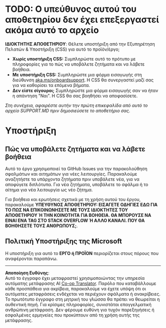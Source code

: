 <!--
CO_OP_TRANSLATOR_METADATA:
{
  "original_hash": "b7244261ee19497082edf33bcce64717",
  "translation_date": "2025-09-03T19:58:37+00:00",
  "source_file": "SUPPORT.md",
  "language_code": "el"
}
-->
# TODO: Ο υπεύθυνος αυτού του αποθετηρίου δεν έχει επεξεργαστεί ακόμα αυτό το αρχείο

**ΙΔΙΟΚΤΗΤΗΣ ΑΠΟΘΕΤΗΡΙΟΥ**: Θέλετε υποστήριξη από την Εξυπηρέτηση Πελατών & Υποστήριξη (CSS) για αυτό το προϊόν/έργο;

- **Χωρίς υποστήριξη CSS:** Συμπληρώστε αυτό το πρότυπο με πληροφορίες για το πώς να υποβάλετε ζητήματα και να λάβετε βοήθεια.
- **Με υποστήριξη CSS:** Συμπληρώστε μια φόρμα εισαγωγής στη διεύθυνση [aka.ms/onboardsupport](https://aka.ms/onboardsupport). Η CSS θα συνεργαστεί μαζί σας για να καθορίσει τα επόμενα βήματα.
- **Δεν είστε σίγουροι;** Συμπληρώστε μια φόρμα εισαγωγής σαν να ήταν η απάντηση "Ναι". Η CSS θα σας βοηθήσει να αποφασίσετε.

*Στη συνέχεια, αφαιρέστε αυτήν την πρώτη επικεφαλίδα από αυτό το αρχείο SUPPORT.MD πριν δημοσιεύσετε το αποθετήριο σας.*

# Υποστήριξη

## Πώς να υποβάλετε ζητήματα και να λάβετε βοήθεια  

Αυτό το έργο χρησιμοποιεί τα GitHub Issues για την παρακολούθηση σφαλμάτων και αιτημάτων για νέες λειτουργίες. Παρακαλούμε αναζητήστε τα υπάρχοντα ζητήματα πριν υποβάλετε νέα, για να αποφύγετε διπλότυπα. Για νέα ζητήματα, υποβάλετε το σφάλμα ή το αίτημα για νέα λειτουργία ως νέο ζήτημα.

Για βοήθεια και ερωτήσεις σχετικά με τη χρήση αυτού του έργου, παρακαλούμε **ΥΠΕΥΘΥΝΟΣ ΑΠΟΘΕΤΗΡΙΟΥ: ΕΙΣΑΓΕΤΕ ΟΔΗΓΙΕΣ ΕΔΩ ΓΙΑ ΤΟ ΠΩΣ ΝΑ ΕΠΙΚΟΙΝΩΝΗΣΕΤΕ ΜΕ ΤΟΥΣ ΙΔΙΟΚΤΗΤΕΣ ΤΟΥ ΑΠΟΘΕΤΗΡΙΟΥ Ή ΤΗΝ ΚΟΙΝΟΤΗΤΑ ΓΙΑ ΒΟΗΘΕΙΑ. ΘΑ ΜΠΟΡΟΥΣΕ ΝΑ ΕΙΝΑΙ ΕΝΑ TAG ΣΤΟ STACK OVERFLOW Ή ΑΛΛΟ ΚΑΝΑΛΙ. ΠΟΥ ΘΑ ΒΟΗΘΗΣΕΤΕ ΤΟΥΣ ΑΝΘΡΩΠΟΥΣ;**.

## Πολιτική Υποστήριξης της Microsoft  

Η υποστήριξη για αυτό το **ΕΡΓΟ ή ΠΡΟΪΟΝ** περιορίζεται στους πόρους που αναφέρονται παραπάνω.

---

**Αποποίηση Ευθύνης**:  
Αυτό το έγγραφο έχει μεταφραστεί χρησιμοποιώντας την υπηρεσία αυτόματης μετάφρασης AI [Co-op Translator](https://github.com/Azure/co-op-translator). Παρόλο που καταβάλλουμε κάθε προσπάθεια για ακρίβεια, παρακαλούμε να έχετε υπόψη ότι οι αυτόματες μεταφράσεις ενδέχεται να περιέχουν σφάλματα ή ανακρίβειες. Το πρωτότυπο έγγραφο στη μητρική του γλώσσα θα πρέπει να θεωρείται η αυθεντική πηγή. Για κρίσιμες πληροφορίες, συνιστάται επαγγελματική ανθρώπινη μετάφραση. Δεν φέρουμε ευθύνη για τυχόν παρεξηγήσεις ή εσφαλμένες ερμηνείες που προκύπτουν από τη χρήση αυτής της μετάφρασης.